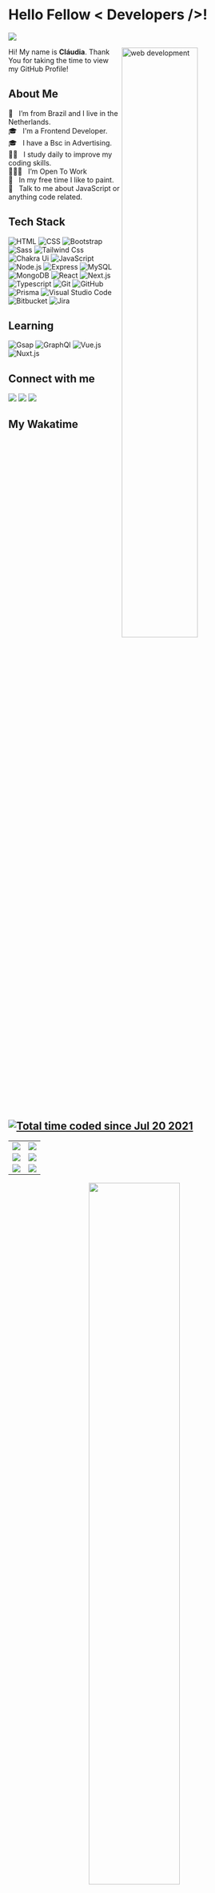 
# Hello Fellow < Developers />! 

<p align='center'> 
   
<!--    ![visitors](https://visitor-badge.glitch.me/badge?page_id=claudiadewindt.claudiadewindt)   -->
[![](https://vbr.wocr.tk/badge?page_id=claudiadewindt-visitor-badge-reloaded&color=779BE7&lcolor=&style=for-the-badge&logo=Github&logoColor=white&custom=CNT%20Views&text=&color=ffffff)](https://github.com/claudiadewindt/VisitorBadgeReloaded)
   
</p>
   
<img width="55%" align="right" alt="web development" src="https://thumbs.gfycat.com/ColorlessBitesizedKob-size_restricted.gif" />
   
<div size='20px'> Hi! My name is <strong>Cláudia</strong>. Thank You for taking the time to view my GitHub Profile! 
</div>

## About Me 

:house_with_garden: &nbsp; I’m from Brazil and I live in the Netherlands. <br>
🎓 &nbsp; I'm a Frontend Developer.  <br>
🎓 &nbsp; I have a Bsc in Advertising. <br>
:woman_technologist: &nbsp; I study daily to improve my coding skills. <br>
👩🏻‍💻 &nbsp; I’m Open To Work<br>
:art: &nbsp; In my free time I like to paint. <br> 
💬 &nbsp; Talk to me about JavaScript or anything code related. <br>


## Tech Stack  
   
![HTML](https://img.shields.io/badge/-HTML-444444?style=flat&logo=HTML5) 
![CSS](https://img.shields.io/badge/-CSS-444444?style=flat&logo=CSS3&logoColor=1572B6)
![Bootstrap](https://img.shields.io/badge/-Bootstrap-444444?style=flat&logo=bootstrap)
![Sass](https://img.shields.io/badge/-SASS-444444?style=flat&logo=sass)
![Tailwind Css](https://img.shields.io/badge/-TailwindCss-444444?style=flat&logo=tailwindcss)
![Chakra Ui](https://img.shields.io/badge/-ChakraUi-444444?style=flat&logo=chakraui)
![JavaScript](https://img.shields.io/badge/-JavaScript-444444?style=flat&logo=javascript)
![Node.js](https://img.shields.io/badge/-Node.js-444444?style=flat&logo=node.js)
![Express](https://img.shields.io/badge/-Express-444444?style=flat&logo=express)
![MySQL](https://img.shields.io/badge/-MySQL-444444?style=flat&logo=mysql&logoColor=F29111)
![MongoDB](https://img.shields.io/badge/-MongoDB-444444?style=flat&logo=mongodb)
![React](https://img.shields.io/badge/-React-444444?style=flat&logo=react)
![Next.js](https://img.shields.io/badge/-Next.js-444444?style=flat&logo=next.js)
![Typescript](https://img.shields.io/badge/-Typescript-444444?style=flat&logo=typescript)
![Git](https://img.shields.io/badge/-Git-444444?style=flat&logo=git)
![GitHub](https://img.shields.io/badge/-GitHub-444444?style=flat&logo=github)
![Prisma](https://img.shields.io/badge/-Prisma-444444?style=flat&logo=prisma)
![Visual Studio Code](https://img.shields.io/badge/-Visual%20Studio%20Code-444444?style=flat&logo=visual-studio-code&logoColor=007ACC)
![Bitbucket](https://img.shields.io/badge/-Bitbucket-444444?style=flat&logo=bitbucket&logoColor=007ACC)
![Jira](https://img.shields.io/badge/-Jira-444444?style=flat&logo=jira&logoColor=007ACC)

## Learning 
![Gsap](https://img.shields.io/badge/-GreenSock-444444?style=flat&logo=greensock)
![GraphQl](https://img.shields.io/badge/-GraphQl-444444?style=flat&logo=graphql)
![Vue.js](https://img.shields.io/badge/-Vue.js-444444?style=flat&logo=vue.js)
![Nuxt.js](https://img.shields.io/badge/-Nuxt.js-444444?style=flat&logo=nuxt.js)


## Connect with me 
<a href="https://bit.ly/claudiadewindt-linkedin"><img src="https://img.shields.io/badge/-Claudia%20de%20Windt-0077B5?style=flat-square&logo=Linkedin&logoColor=white"/></a>
<a href="mailto:caucrah@gmail.com"><img src="https://img.shields.io/badge/-caucrah@gmail.com-D14836?style=flat-square&logo=Gmail&logoColor=white"/></a>
<a href="https://bit.ly/claudiacaus-instagram"><img src="https://img.shields.io/badge/-@claudiacaus-E4405F?style=flat&logo=Instagram&logoColor=white"/></a>


## My Wakatime <a href="https://wakatime.com/@975622cc-796a-42f6-b2fc-3860a5f9dcfe"><img src="https://wakatime.com/badge/user/975622cc-796a-42f6-b2fc-3860a5f9dcfe.svg" alt="Total time coded since Jul 20 2021" /></a> 

<table>
  <tr>
    <td align="center">
      <img src="https://github.com/claudiadewindt/claudiadewindt/blob/main/metrics.base.svg">
    </td>
    <td align="center">
      <img src="https://github.com/claudiadewindt/claudiadewindt/blob/main/metrics.plugin.habits.charts.svg">
    </td>
  </tr>
  <tr>
    <td align="center">
      <img src="https://github.com/claudiadewindt/claudiadewindt/blob/main/metrics.plugin.languages.details.svg">
    </td>
    <td align="center">
      <img src="https://github.com/claudiadewindt/claudiadewindt/blob/main/metrics.plugin.achievements.compact.svg">
    </td>
  </tr>
  <tr>
    <td align="center">
      <img src="https://github.com/claudiadewindt/claudiadewindt/blob/main/metrics.plugin.wakatime.svg">
    </td>
    <td align="center">
      <img src="https://wakatime.com/share/@claudiadewindt/30671705-7083-42c7-8e9f-a218a567698f.svg">
    </td
  </tr>
</table>

<p align="center">
   <img width="60%" align="center" src="https://github-readme-stats.vercel.app/api/wakatime?username=@claudiadewindt&compact=True&theme=dracula&hide_border=true&range=all_time"/>
</p>


<p align="center">
   <img width="51%" src="http://github-readme-streak-stats.herokuapp.com?user=claudiadewindt&theme=dracula&hide_border=true" />
</p>





